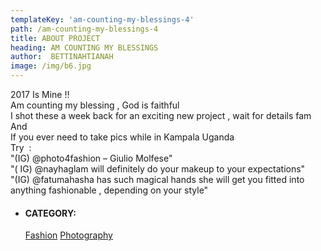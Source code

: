 ```yaml
---
templateKey: 'am-counting-my-blessings-4'
path: /am-counting-my-blessings-4
title: ABOUT PROJECT
heading: AM COUNTING MY BLESSINGS
author:  BETTINAHTIANAH
image: /img/b6.jpg
---
```


<div class="album-description margin-top-20">
    <div class="al-desc-inner">
       <div>2017 Is Mine !!</div>
       <div></div>
       <div>Am counting my blessing , God is faithful</div>
       <div>I shot these a week back for an exciting new project , wait for details fam</div>
       <div>And</div>
       <div>If you ever need to  take pics while in Kampala Uganda</div>
       <div>Try  &nbsp;:</div>
       <div>"(IG)  @photo4fashion – Giulio Molfese"</div>
       <div>"( IG) @nayhaglam will definitely do your makeup to your expectations"</div>
       <div>"(IG) @fatumahasha has such magical hands she will get you fitted into anything fashionable ,  depending on your style"</div>
    </div>
    <div class="portfolio-atr margin-top-30">
        <ul class="list-unstyled">
            <li>
                <h4>CATEGORY:</h4>
                <span class="info">
                    <a href="#">Fashion</a>
                </span>
                 <span class="info">
                    <a href="#">Photography</a>
                </span>
            </li>
        </ul>
    </div>
</div>